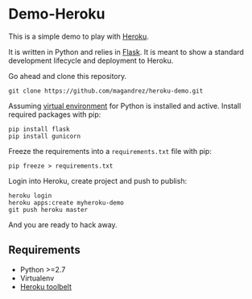 Demo-Heroku
========

This is a simple demo to play with [Heroku](https://www.heroku.com/).

It is written in Python and relies in [Flask](http://flask.pocoo.org/). It is meant
to show a standard development lifecycle and deployment to Heroku.

Go ahead and clone this repository.

```
git clone https://github.com/magandrez/heroku-demo.git
```

Assuming [virtual environment](https://virtualenv.readthedocs.org/en/latest/) for Python is installed and active. Install required packages with pip:

```
pip install flask
pip install gunicorn
```

Freeze the requirements into a ```requirements.txt``` file with pip:

```
pip freeze > requirements.txt
```

Login into Heroku, create project and push to publish:

```
heroku login
heroku apps:create myheroku-demo
git push heroku master
```

And you are ready to hack away.

Requirements
------------
- Python >=2.7
- Virtualenv
- [Heroku toolbelt](https://toolbelt.heroku.com/)

